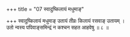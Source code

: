 +++
title = "07 स्वादुष्किलायं मधुमाङ्"

+++
स्वादुष्किलायं मधुमाङ् उतायं तीव्रः किलायं रसवाङ् उतायम् ।  
उतो न्वस्य पपिवाङ्समिन्द्रं न कश्चन सहत आहवेषु ॥ ८ ॥